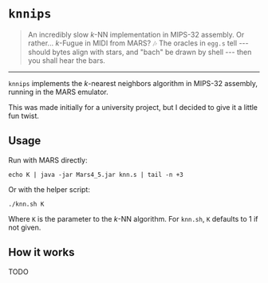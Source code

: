 # `knnips`

> An incredibly slow $k$-NN implementation in MIPS-32 assembly. Or
> rather... $k$-Fugue in MIDI from MARS? 🎶 The oracles in `egg.s` tell
> --- should bytes align with stars, and "bach" be drawn by shell ---
> then you shall hear the bars.

---

`knnips` implements the $k$-nearest neighbors algorithm in MIPS-32
assembly, running in the MARS emulator.

This was made initially for a university project, but I decided to give
it a little fun twist.

## Usage

Run with MARS directly:

    echo K | java -jar Mars4_5.jar knn.s | tail -n +3

Or with the helper script:

    ./knn.sh K

Where `K` is the parameter to the $k$-NN algorithm. For `knn.sh`, `K`
defaults to 1 if not given.

## How it works

TODO
